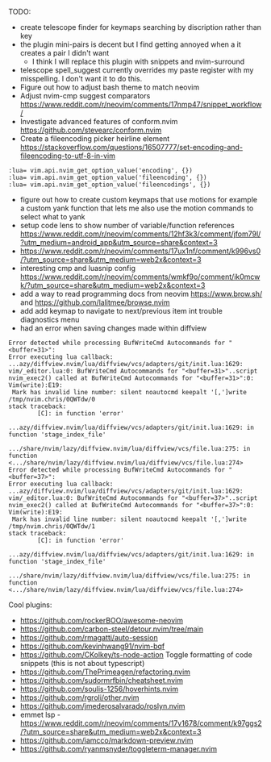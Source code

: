 TODO:
- create telescope finder for keymaps searching by discription rather than key
- the plugin mini-pairs is decent but I find getting annoyed when a it creates a pair I didn't want
    - I think I will replace this plugin with snippets and nvim-surround 
- telescope spell_suggest currently overrides my paste register with my misspelling. I don't want it to do this.
- Figure out how to adjust bash theme to match neovim
- Adjust nvim-cmp suggest comparators https://www.reddit.com/r/neovim/comments/17nmp47/snippet_workflow/
- Investigate advanced features of conform.nvim https://github.com/stevearc/conform.nvim 
- Create a fileencoding picker heirline element https://stackoverflow.com/questions/16507777/set-encoding-and-fileencoding-to-utf-8-in-vim
```
:lua= vim.api.nvim_get_option_value('encoding', {})
:lua= vim.api.nvim_get_option_value('fileencoding', {})
:lua= vim.api.nvim_get_option_value('fileencodings', {})
```
- figure out how to create custom keymaps that use motions for example a custom yank function that lets me also use the motion commands to select what to yank
- setup code lens to show number of variable/function references https://www.reddit.com/r/neovim/comments/12hf3k3/comment/jfom79l/?utm_medium=android_app&utm_source=share&context=3
- https://www.reddit.com/r/neovim/comments/17ux1nf/comment/k996vs0/?utm_source=share&utm_medium=web2x&context=3
- interesting cmp and luasnip config https://www.reddit.com/r/neovim/comments/wmkf9o/comment/ik0mcwk/?utm_source=share&utm_medium=web2x&context=3
- add a way to read programming docs from neovim https://www.brow.sh/ and https://github.com/lalitmee/browse.nvim
- add add keymap to navigate to next/previous item int trouble diagnostics menu
- had an error when saving changes made within diffview
```log
Error detected while processing BufWriteCmd Autocommands for "<buffer=31>":
Error executing lua callback: ...azy/diffview.nvim/lua/diffview/vcs/adapters/git/init.lua:1629: vim/_editor.lua:0: BufWriteCmd Autocommands for "<buffer=31>"..script nvim_exec2() called at BufWriteCmd Autocommands for "<buffer=31>":0: Vim(write):E19:
 Mark has invalid line number: silent noautocmd keepalt '[,']write /tmp/nvim.chris/0QWTdw/0
stack traceback:
        [C]: in function 'error'
        ...azy/diffview.nvim/lua/diffview/vcs/adapters/git/init.lua:1629: in function 'stage_index_file'
        .../share/nvim/lazy/diffview.nvim/lua/diffview/vcs/file.lua:275: in function <.../share/nvim/lazy/diffview.nvim/lua/diffview/vcs/file.lua:274>
Error detected while processing BufWriteCmd Autocommands for "<buffer=37>":
Error executing lua callback: ...azy/diffview.nvim/lua/diffview/vcs/adapters/git/init.lua:1629: vim/_editor.lua:0: BufWriteCmd Autocommands for "<buffer=37>"..script nvim_exec2() called at BufWriteCmd Autocommands for "<buffer=37>":0: Vim(write):E19:
 Mark has invalid line number: silent noautocmd keepalt '[,']write /tmp/nvim.chris/0QWTdw/1
stack traceback:
        [C]: in function 'error'
        ...azy/diffview.nvim/lua/diffview/vcs/adapters/git/init.lua:1629: in function 'stage_index_file'
        .../share/nvim/lazy/diffview.nvim/lua/diffview/vcs/file.lua:275: in function <.../share/nvim/lazy/diffview.nvim/lua/diffview/vcs/file.lua:274>
```

Cool plugins:
- https://github.com/rockerBOO/awesome-neovim
- https://github.com/carbon-steel/detour.nvim/tree/main
- https://github.com/rmagatti/auto-session
- https://github.com/kevinhwang91/nvim-bqf
- https://github.com/CKolkey/ts-node-action Toggle formatting of code snippets (this is not about typescript) 
- https://github.com/ThePrimeagen/refactoring.nvim
- https://github.com/sudormrfbin/cheatsheet.nvim
- https://github.com/soulis-1256/hoverhints.nvim 
- https://github.com/rgroli/other.nvim
- https://github.com/jmederosalvarado/roslyn.nvim
- emmet lsp - https://www.reddit.com/r/neovim/comments/17v1678/comment/k97ggs2/?utm_source=share&utm_medium=web2x&context=3
- https://github.com/iamcco/markdown-preview.nvim
- https://github.com/ryanmsnyder/toggleterm-manager.nvim
